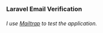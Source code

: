 ### Laravel Email Verification

###### I use [Mailtrap](https://mailtrap.io/) to test the application.
